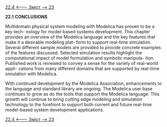 [22.4 <--- ](22_4.md) [   Зміст   ](README.md) [--> 23](23.md)

**22.1**            **CONCLUSIONS**

Multidomain physical system modeling with Modelica has proven to be a key tech- nology for model-based systems development. This chapter provides an overview of the Modelica language and the key features that make it a desirable modeling plat- form to support real-time simulation. Several different sample models are provided to provide concrete examples of the features discussed. Selected simulation results highlight the computational impact of model formulation and symbolic manipula- tion. Published work is reviewed to convey a sense for the variety of real-world appli- cations from many different domains that are supported by real-time simulation with Modelica.

With continued development by the Modelica Association, enhancements to the language and standard library are ongoing. The Modelica user base continues to grow as do the tools that support the Modelica language. This growth will continue to bring cutting edge modeling and simulation technology to the forefront to support both current and future real-time model-based system development applications.

[22.4 <--- ](22_4.md) [   Зміст   ](README.md) [--> 23](23.md)